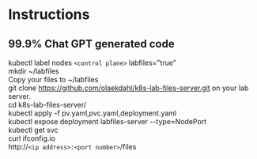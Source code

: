 # Instructions
## 99.9% Chat GPT generated code

kubectl label nodes `<control plane>` labfiles="true"  
mkdir ~/labfiles  
Copy your files to ~/labfiles  
git clone https://github.com/olaekdahl/k8s-lab-files-server.git on your lab server.  
cd k8s-lab-files-server/  
kubectl apply -f pv.yaml,pvc.yaml,deployment.yaml  
kubectl expose deployment labfiles-server --type=NodePort  
kubectl get svc  
curl ifconfig.io  
http://`<ip address>:<port number>`/files  
